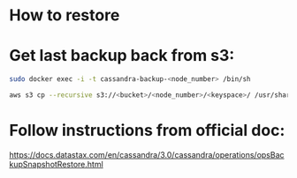 How to restore
=================

# Get last backup back from s3:

```sh
sudo docker exec -i -t cassandra-backup-<node_number> /bin/sh

aws s3 cp --recursive s3://<bucket>/<node_number>/<keyspace>/ /usr/share/cassandra/data/data/<keyspace> --exclude "*" --include "*/<timestamp of backup>/snapshots/*"
```

# Follow instructions from official doc:
https://docs.datastax.com/en/cassandra/3.0/cassandra/operations/opsBackupSnapshotRestore.html
